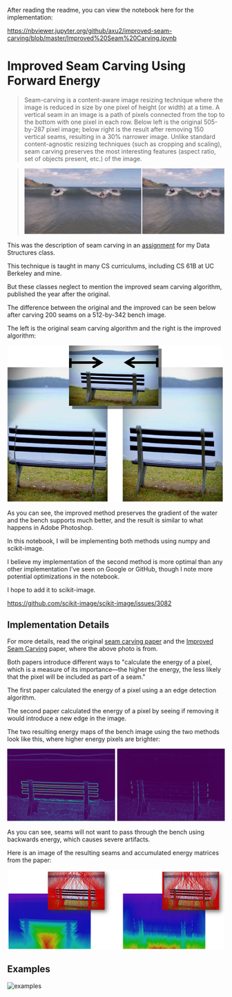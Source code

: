 After reading the readme, you can view the notebook here for the implementation:

https://nbviewer.jupyter.org/github/axu2/improved-seam-carving/blob/master/Improved%20Seam%20Carving.ipynb

# Improved Seam Carving Using Forward Energy

>Seam-carving is a content-aware image resizing technique where the image is reduced in size by one pixel of height (or width) at a time. A vertical seam in an image is a path of pixels connected from the top to the bottom with one pixel in each row. Below left is the original 505-by-287 pixel image; below right is the result after removing 150 vertical seams, resulting in a 30% narrower image. Unlike standard content-agnostic resizing techniques (such as cropping and scaling), seam carving preserves the most interesting features (aspect ratio, set of objects present, etc.) of the image.

>![ocean](ocean.PNG)

This was the description of seam carving in an [assignment](https://www.cs.princeton.edu/courses/archive/spring16/cos226/assignments/seamCarving.html)
for my Data Structures class.

This technique is taught in many CS curriculums, including CS 61B at UC Berkeley and mine. 

But these classes neglect to mention the improved seam carving algorithm, published the year after the original.

The difference between the original and the improved can be seen below after carving 200 seams on a 512-by-342 bench image.

The left is the original seam carving algorithm and the right is the improved algorithm:

<img src="doub_bench3_comp.jpg" alt="seam" width=500>

As you can see, the improved method preserves the gradient of the water and the bench supports much better, and the result is similar to what happens in Adobe Photoshop.

In this notebook, I will be implementing both methods using numpy and scikit-image.

I believe my implementation of the second method is more optimal than any other implementation I've seen on Google or GitHub, though I note more potential optimizations in the notebook.

I hope to add it to scikit-image.

https://github.com/scikit-image/scikit-image/issues/3082

## Implementation Details

For more details, read the original [seam carving paper](http://www.faculty.idc.ac.il/arik/SCWeb/imret/index.html) 
and the [Improved Seam Carving](http://www.faculty.idc.ac.il/arik/SCWeb/vidret/index.html) paper, where the above photo is from.

Both papers introduce different ways to "calculate the energy of a pixel, which is a measure of its importance—the higher the energy, the less likely that the pixel will be included as part of a seam."

The first paper calculated the energy of a pixel using a an edge detection algorithm.

The second paper calculated the energy of a pixel by seeing if removing it would introduce a new edge in the image.

The two resulting energy maps of the bench image using the two methods look like this, where higher energy pixels are brighter:

<img src="eimg.jpg" alt="eimg" width=700>

As you can see, seams will not want to pass through the bench using backwards energy, which causes severe artifacts. 

Here is an image of the resulting seams and accumulated energy matrices from the paper:

<img src="seams.PNG" alt="seam" width=700>

## Examples

![examples](examples.png)
